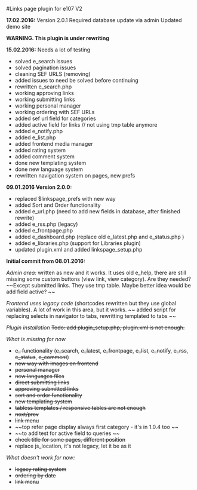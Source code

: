 #Links page plugin for e107 V2

**17.02.2016:** Version 2.0.1
Required database update via admin
Updated demo site

**WARNING. This plugin is under rewriting**    

**15.02.2016:**   Needs a lot of testing
- solved e_search issues
- solved pagination issues
- cleaning SEF URLS (removing) 
- added issues to need be solved before continuing
- rewritten e_search.php
- working approving links
- working submitting links
- working personal manager
- working ordering with SEF URLs
- added sef url field for categories
- added active field for links  // not using tmp table anymore
- added e_notify.php 
- added e_list.php 
- added frontend media manager
- added rating system
- added comment system
- done new templating system
- done new language system
- rewritten navigation system on pages, new prefs


**09.01.2016 Version 2.0.0:** 

- replaced $linkspage_prefs with new way
- added Sort and Order functionality
- added e_url.php  (need to add new fields in database, after finished rewrite) 
- added e_rss.php  (legacy)
- added e_frontpage.php
- added e_dashboard.php (replace old e_latest.php and e_status.php )
- added e_libraries.php (support for Libraries plugin)
- updated plugin.xml and added linkspage_setup.php

**Initial commit from 08.01.2016:** 

*Admin area:*
written as new and it works. It uses old e_help, there are still missing some custom buttons (view link, view category). Are they needed?
~~Except submitted links. They use tmp table. Maybe better idea would be add field active?  ~~

*Frontend uses legacy code* 
(shortcodes rewritten but they use global variables). A lot of work in this area, but it works.
~~ added script for replacing selects in navigator to tabs, rewritting templated to tabs ~~

*Plugin installation*
~~Todo: add plugin_setup.php, plugin.xml is not enough.~~ 
 
*What is missing for now*
- ~~e_ functionality~~ (~~e_search~~, ~~e_latest~~, ~~e_frontpage~~,  ~~e_list~~, ~~e_notify~~, ~~e_rss~~, ~~e_status~~, ~~e_comment~~)
- ~~new way with images on frontend~~
- ~~personal manager~~
- ~~new languages files~~
- ~~direct submitting links~~
- ~~approving submitted links~~ 
- ~~sort and order functionality~~
- ~~new templating system~~
- ~~tabless templates / responsive tables are not enough~~
- ~~next/prev~~ 
- ~~link menu~~
- ~~top refer page display always first category - it's in 1.0.4 too ~~
- ~~to add test for active field to queries ~~
- ~~check title for some pages, different position~~
- replace js_location, it's not legacy, let it be as it

*What doesn't work for now:*
- ~~legacy rating system~~
- ~~ordering by date~~
- ~~link menu~~






